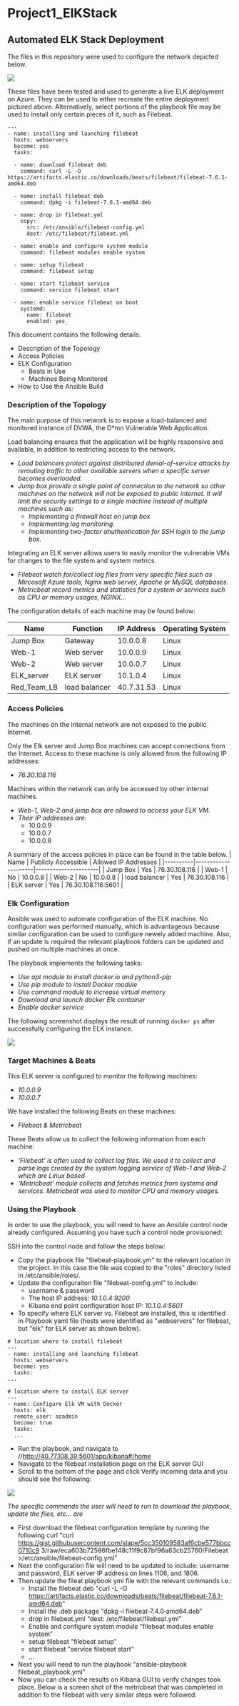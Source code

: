 # Project1_ElKStack
## Automated ELK Stack Deployment

The files in this repository were used to configure the network depicted below.

![](Images/Project_unit_1_HW.png)

These files have been tested and used to generate a live ELK deployment on Azure. They can be used to either recreate the entire deployment pictured above. Alternatively, select portions of the playbook file may be used to install only certain pieces of it, such as Filebeat.

``` 
---
- name: installing and launching filebeat
  hosts: webservers
  become: yes
  tasks:

  - name: download filebeat deb
    command: curl -L -O https://artifacts.elastic.co/downloads/beats/filebeat/filebeat-7.6.1-amd64.deb

  - name: install filebeat deb
    command: dpkg -i filebeat-7.6.1-amd64.deb

  - name: drop in filebeat.yml
    copy:
      src: /etc/ansible/filebeat-config.yml
      dest: /etc/filebeat/filebeat.yml

  - name: enable and configure system module
    command: filebeat modules enable system

  - name: setup filebeat
    command: filebeat setup

  - name: start filebeat service
    command: service filebeat start

  - name: enable service filebeat on boot
    systemd:
      name: filebeat
      enabled: yes_
``` 
This document contains the following details:
- Description of the Topology
- Access Policies
- ELK Configuration
  - Beats in Use
  - Machines Being Monitored
- How to Use the Ansible Build


### Description of the Topology

The main purpose of this network is to expose a load-balanced and monitored instance of DVWA, the D*mn Vulnerable Web Application.

Load balancing ensures that the application will be highly responsive and available, in addition to restricting access to the network.
- _Load balancers protect against distributed denial-of-service attacks by rerouting traffic to other available servers when a specific server becomes overloaded._
- _Jump box provide a single point of connection to the network so other machines on the network will not be exposed to public internet. It will limit the security settings to a single machine instead of multiple machines such as:_
  - _Implementing a firewall host on jump box_
  - _Implementing log monitoring._
  - _Implementing two-factor ahuthentication for SSH login to the jump box._

Integrating an ELK server allows users to easily monitor the vulnerable VMs for changes to the file system and system metrics.
- _Filebeat watch for/collect log files from very specific files such as Mircosoft Azure tools, Nginx web server, Apache or MySQL databases._
- _Metricbeat record metrics and statistics for a system or services such as CPU  or memory usages, NGINX..._

The configuration details of each machine may be found below:

| Name       | Function   | IP Address | Operating System |
|------------|------------|------------|------------------|
| Jump Box   | Gateway    | 10.0.0.8   | Linux            |
| Web-1      | Web server | 10.0.0.9   | Linux            |
| Web-2      | Web server | 10.0.0.7   | Linux            |
| ELK_server | ELK server | 10.1.0.4   | Linux            |
| Red_Team_LB| load balancer | 40.7.31.53| Linux          |

### Access Policies

The machines on the internal network are not exposed to the public Internet. 

Only the Elk server and Jump Box machines can accept connections from the Internet. Access to these machine is only allowed from the following IP addresses:
- _76.30.108.116_

Machines within the network can only be accessed by other internal machines.
- _Web-1, Web-2 and jump box are allowed to access your ELK VM._
- _Their IP addresses are:_
  -  10.0.0.9
  -  10.0.0.7
  -  10.0.0.8

A summary of the access policies in place can be found in the table below.
| Name     | Publicly Accessible | Allowed IP Addresses |
|----------|---------------------|----------------------|
| Jump Box | Yes                 | 76.30.108.116        |
| Web-1    | No                  | 10.0.0.8             |
| Web-2    | No                  | 10.0.0.8             |
| load balancer | Yes            | 76.30.108.116        |
| ELK server | Yes               | 76.30.108.116:5601   |                    

### Elk Configuration

Ansible was used to automate configuration of the ELK machine. No configuration was performed manually, which is advantageous because similar configuration can be used to configure newely added machine. Also, if an update is required the relevant playbook folders can be updated and pushed on multiple machines at once.

The playbook implements the following tasks:
- _Use apt module to install docker.io and python3-pip_
- _Use pip module to install Docker module_
- _Use command module to increase virtual memory_
- _Download and launch docker Elk container_
- _Enable docker service_

The following screenshot displays the result of running `docker ps` after successfully configuring the ELK instance.

![](Images/docker_ps_output.PNG)

### Target Machines & Beats
This ELK server is configured to monitor the following machines:
- _10.0.0.9_
- _10.0.0.7_

We have installed the following Beats on these machines:
- _Filebeat & Metricbeat_

These Beats allow us to collect the following information from each machine:
- _'Filebeat' is often used to collect log files. We used it to collect and parse logs created by the system logging service of Web-1 and Web-2 which are Linux based_
- _'Metricbeat'  module collects and fetches metrics from  systems and services. Metricbeat was used to monitor CPU and memory usages._

### Using the Playbook
In order to use the playbook, you will need to have an Ansible control node already configured. Assuming you have such a control node provisioned: 

SSH into the control node and follow the steps below:
- Copy the playbook file "filebeat-playbook.ym" to the relevant location in the project. In this case the file was copied to the "roles" directory listed in /etc/ansible/roles/.
- Update the configuraiton file "filebeat-config.yml" to include:
  - username & password
  - The host IP address: _10.1.0.4:9200_
  - Kibana end point configuration host IP: _10.1.0.4:5601_
 - To specify where ELK server vs. Filebeat are installed, this is identified in Playbook yaml file (hosts were identified as "webservers" for filebeat, but "elk" for ELK server as shown below).
```
# location where to install filebeat
---
- name: installing and launching filebeat
  hosts: webservers
  become: yes
  tasks:
...
```

```
# location where to install ELK server
---
- name: Configure Elk VM with Docker
  hosts: elk
  remote_user: azadmin
  become: true
  tasks:
  ...
  ```
  - Run the playbook, and navigate to //http://40.77.108.39:5601/app/kibana#/home
  - Navigate to the filebeat installation page on the ELK server GUI
  - Scroll to the bottom of the page and click Verify incoming data and you should see the following:

![](Images/ELK_server_Filebeat.png)

_The specific commands the user will need to run to download the playbook, update the files, etc... are_
- First download the filebeat configuration template by running the following curl "curl https://gist.githubusercontent.com/slape/5cc350109583af6cbe577bbcc0710c9
3/raw/eca603b72586fbe148c11f9c87bf96a63cb25760/Filebeat >/etc/ansible/filebeat‐config.yml"
- Next the configuration file will need to be updated to include: username and password, ELK server IP address on lines 1106, and 1806.
- Then update the fileat playbook yml file with the relevant commands i.e.:
  - Install the filebeat deb "curl -L -O https://artifacts.elastic.co/downloads/beats/filebeat/filebeat-7.6.1-amd64.deb"
  - Install the .deb package "dpkg ‐i filebeat‐7.4.0‐amd64.deb"
  - drop in filebeat.yml "dest: /etc/filebeat/filebeat.yml"
  - Enable and configure system module "filebeat modules enable system"
  - setup filebeat "filebeat setup"
  - start filebeat "service filebeat start"
  - ...
- Next you will need to run the playbook "ansible-playbook filebeat_playbook.yml"
- Now you can check the results on Kibana GUI to verify changes took place. Below is a screen shot of the metricbeat that was completed in addition fo the filebeat with very similar steps were followed:


